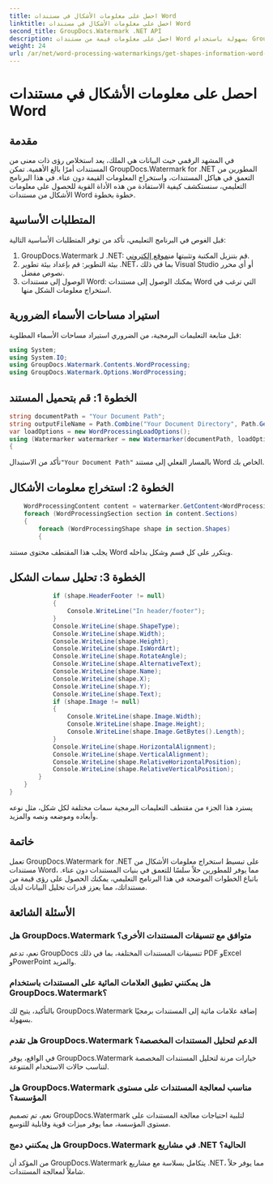 ```yaml
---
title: احصل على معلومات الأشكال في مستندات Word
linktitle: احصل على معلومات الأشكال في مستندات Word
second_title: GroupDocs.Watermark .NET API
description: احصل على معلومات قيمة من مستندات Word بسهولة باستخدام GroupDocs لـ .NET. استخرج معلومات الشكل بسلاسة لتحسين تحليل البيانات.
weight: 24
url: /ar/net/word-processing-watermarkings/get-shapes-information-word-docs/
---
```


# احصل على معلومات الأشكال في مستندات Word

## مقدمة
في المشهد الرقمي حيث البيانات هي الملك، يعد استخلاص رؤى ذات معنى من المستندات أمرًا بالغ الأهمية. تمكن GroupDocs.Watermark for .NET المطورين من التعمق في هياكل المستندات، واستخراج المعلومات القيمة دون عناء. في هذا البرنامج التعليمي، سنستكشف كيفية الاستفادة من هذه الأداة القوية للحصول على معلومات الأشكال من مستندات Word خطوة بخطوة.
## المتطلبات الأساسية
قبل الغوص في البرنامج التعليمي، تأكد من توفر المتطلبات الأساسية التالية:
1.  GroupDocs.Watermark لـ .NET: قم بتنزيل المكتبة وتثبيتها من[موقع إلكتروني](https://releases.groupdocs.com/Watermark/net/).
2. بيئة التطوير: قم بإعداد بيئة تطوير .NET، بما في ذلك Visual Studio أو أي محرر نصوص مفضل.
3. الوصول إلى مستندات Word: يمكنك الوصول إلى مستندات Word التي ترغب في استخراج معلومات الشكل منها.

## استيراد مساحات الأسماء الضرورية
قبل متابعة التعليمات البرمجية، من الضروري استيراد مساحات الأسماء المطلوبة:
```csharp
using System;
using System.IO;
using GroupDocs.Watermark.Contents.WordProcessing;
using GroupDocs.Watermark.Options.WordProcessing;
```
## الخطوة 1: قم بتحميل المستند
```csharp
string documentPath = "Your Document Path";
string outputFileName = Path.Combine("Your Document Directory", Path.GetFileName(documentPath));
var loadOptions = new WordProcessingLoadOptions();
using (Watermarker watermarker = new Watermarker(documentPath, loadOptions))
{
```
 تأكد من الاستبدال`"Your Document Path"` بالمسار الفعلي إلى مستند Word الخاص بك.
## الخطوة 2: استخراج معلومات الأشكال
```csharp
	WordProcessingContent content = watermarker.GetContent<WordProcessingContent>();
	foreach (WordProcessingSection section in content.Sections)
	{
		foreach (WordProcessingShape shape in section.Shapes)
		{
```
يجلب هذا المقتطف محتوى مستند Word ويتكرر على كل قسم وشكل بداخله.
## الخطوة 3: تحليل سمات الشكل
```csharp
			if (shape.HeaderFooter != null)
			{
				Console.WriteLine("In header/footer");
			}
			Console.WriteLine(shape.ShapeType);
			Console.WriteLine(shape.Width);
			Console.WriteLine(shape.Height);
			Console.WriteLine(shape.IsWordArt);
			Console.WriteLine(shape.RotateAngle);
			Console.WriteLine(shape.AlternativeText);
			Console.WriteLine(shape.Name);
			Console.WriteLine(shape.X);
			Console.WriteLine(shape.Y);
			Console.WriteLine(shape.Text);
			if (shape.Image != null)
			{
				Console.WriteLine(shape.Image.Width);
				Console.WriteLine(shape.Image.Height);
				Console.WriteLine(shape.Image.GetBytes().Length);
			}
			Console.WriteLine(shape.HorizontalAlignment);
			Console.WriteLine(shape.VerticalAlignment);
			Console.WriteLine(shape.RelativeHorizontalPosition);
			Console.WriteLine(shape.RelativeVerticalPosition);
		}
	}
}
```
يسترد هذا الجزء من مقتطف التعليمات البرمجية سمات مختلفة لكل شكل، مثل نوعه وأبعاده وموضعه ونصه والمزيد.

## خاتمة
تعمل GroupDocs.Watermark for .NET على تبسيط استخراج معلومات الأشكال من مستندات Word، مما يوفر للمطورين حلاً سلسًا للتعمق في بنيات المستندات دون عناء. باتباع الخطوات الموضحة في هذا البرنامج التعليمي، يمكنك الحصول على رؤى قيمة من مستنداتك، مما يعزز قدرات تحليل البيانات لديك.
## الأسئلة الشائعة
### هل GroupDocs.Watermark متوافق مع تنسيقات المستندات الأخرى؟
نعم، تدعم GroupDocs تنسيقات المستندات المختلفة، بما في ذلك PDF وExcel وPowerPoint والمزيد.
### هل يمكنني تطبيق العلامات المائية على المستندات باستخدام GroupDocs.Watermark؟
بالتأكيد، يتيح لك GroupDocs.Watermark إضافة علامات مائية إلى المستندات برمجيًا بسهولة.
### هل تقدم GroupDocs.Watermark الدعم لتحليل المستندات المخصصة؟
في الواقع، يوفر GroupDocs.Watermark خيارات مرنة لتحليل المستندات المخصصة لتناسب حالات الاستخدام المتنوعة.
### هل GroupDocs.Watermark مناسب لمعالجة المستندات على مستوى المؤسسة؟
نعم، تم تصميم GroupDocs.Watermark لتلبية احتياجات معالجة المستندات على مستوى المؤسسة، مما يوفر ميزات قوية وقابلية للتوسع.
### هل يمكنني دمج GroupDocs.Watermark في مشاريع .NET الحالية؟
من المؤكد أن GroupDocs.Watermark يتكامل بسلاسة مع مشاريع .NET، مما يوفر حلاً شاملاً لمعالجة المستندات.